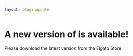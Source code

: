 ```yaml
---
layout: pluginupdate
---
```


<h1>A new version of <span id="pluginName"></span> is available!</h1>
Please download the latest version from the <a id="storeLink">Elgato Store</a><br/>

